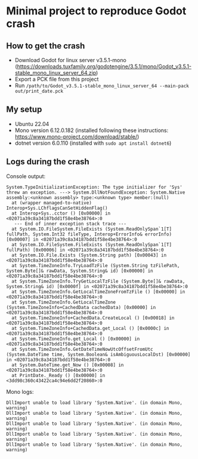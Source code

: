 # Minimal project to reproduce Godot crash

## How to get the crash

- Download Godot for linux server v3.5.1-mono (https://downloads.tuxfamily.org/godotengine/3.5.1/mono/Godot_v3.5.1-stable_mono_linux_server_64.zip)
- Export a PCK file from this project
- Run `/path/to/Godot_v3.5.1-stable_mono_linux_server_64 --main-pack out/print_date.pck`

## My setup

- Ubuntu 22.04
- Mono version 6.12.0.182 (installed following these instructions: https://www.mono-project.com/download/stable/)
- dotnet version 6.0.110 (installed with `sudo apt install dotnet6`)

## Logs during the crash

Console output:
```
System.TypeInitializationException: The type initializer for 'Sys' threw an exception. ---> System.DllNotFoundException: System.Native assembly:<unknown assembly> type:<unknown type> member:(null)
  at (wrapper managed-to-native) Interop+Sys.LChflagsCanSetHiddenFlag()
  at Interop+Sys..cctor () [0x00000] in <02071a39c8a34187bdd1f58e4be38764>:0 
   --- End of inner exception stack trace ---
  at System.IO.FileSystem.FileExists (System.ReadOnlySpan`1[T] fullPath, System.Int32 fileType, Interop+ErrorInfo& errorInfo) [0x00007] in <02071a39c8a34187bdd1f58e4be38764>:0 
  at System.IO.FileSystem.FileExists (System.ReadOnlySpan`1[T] fullPath) [0x00006] in <02071a39c8a34187bdd1f58e4be38764>:0 
  at System.IO.File.Exists (System.String path) [0x00043] in <02071a39c8a34187bdd1f58e4be38764>:0 
  at System.TimeZoneInfo.TryLoadTzFile (System.String tzFilePath, System.Byte[]& rawData, System.String& id) [0x00000] in <02071a39c8a34187bdd1f58e4be38764>:0 
  at System.TimeZoneInfo.TryGetLocalTzFile (System.Byte[]& rawData, System.String& id) [0x0000f] in <02071a39c8a34187bdd1f58e4be38764>:0 
  at System.TimeZoneInfo.GetLocalTimeZoneFromTzFile () [0x00000] in <02071a39c8a34187bdd1f58e4be38764>:0 
  at System.TimeZoneInfo.GetLocalTimeZone (System.TimeZoneInfo+CachedData cachedData) [0x00000] in <02071a39c8a34187bdd1f58e4be38764>:0 
  at System.TimeZoneInfo+CachedData.CreateLocal () [0x00018] in <02071a39c8a34187bdd1f58e4be38764>:0 
  at System.TimeZoneInfo+CachedData.get_Local () [0x0000c] in <02071a39c8a34187bdd1f58e4be38764>:0 
  at System.TimeZoneInfo.get_Local () [0x00000] in <02071a39c8a34187bdd1f58e4be38764>:0 
  at System.TimeZoneInfo.GetDateTimeNowUtcOffsetFromUtc (System.DateTime time, System.Boolean& isAmbiguousLocalDst) [0x00000] in <02071a39c8a34187bdd1f58e4be38764>:0 
  at System.DateTime.get_Now () [0x00008] in <02071a39c8a34187bdd1f58e4be38764>:0 
  at PrintDate._Ready () [0x00000] in <3dd98c360c43422ca4c94e6dd2f20860>:0 
```

Mono logs:
```
DllImport unable to load library 'System.Native'. (in domain Mono, warning)
DllImport unable to load library 'System.Native'. (in domain Mono, warning)
DllImport unable to load library 'System.Native'. (in domain Mono, warning)
DllImport unable to load library 'System.Native'. (in domain Mono, warning)
DllImport unable to load library 'System.Native'. (in domain Mono, warning)
```
